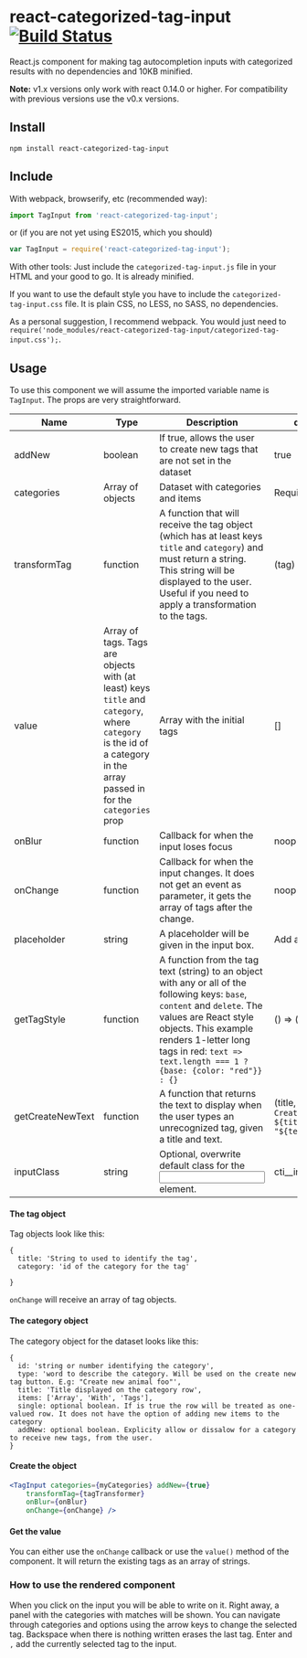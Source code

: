 # react-categorized-tag-input [![Build Status](https://travis-ci.org/erizocosmico/react-categorized-tag-input.svg)](https://travis-ci.org/erizocosmico/react-categorized-tag-input)
React.js component for making tag autocompletion inputs with categorized results with no dependencies and 10KB minified.

**Note:** v1.x versions only work with react 0.14.0 or higher. For compatibility with previous versions use the v0.x versions.

## Install

```
npm install react-categorized-tag-input
```

## Include

With webpack, browserify, etc (recommended way):
```javascript
import TagInput from 'react-categorized-tag-input';
```
or (if you are not yet using ES2015, which you should)
```javascript
var TagInput = require('react-categorized-tag-input');
```

With other tools:
Just include the `categorized-tag-input.js` file in your HTML and your good to go. It is already minified.

If you want to use the default style you have to include the `categorized-tag-input.css` file. It is plain CSS, no LESS, no SASS, no dependencies.

As a personal suggestion, I recommend webpack. You would just need to `require('node_modules/react-categorized-tag-input/categorized-tag-input.css');`.

## Usage

To use this component we will assume the imported variable name is `TagInput`.
The props are very straightforward.

|Name | Type | Description | default|
|-----|------|-------------|--------|
|addNew|boolean|If true, allows the user to create new tags that are not set in the dataset|true|
|categories|Array of objects|Dataset with categories and items|Required|
|transformTag|function|A function that will receive the tag object (which has at least keys `title` and `category`) and must return a string. This string will be displayed to the user. Useful if you need to apply a transformation to the tags.|(tag) => tag.title|
|value|Array of tags. Tags are objects with (at least) keys `title` and `category`, where `category` is the id of a category in the array passed in for the `categories` prop|Array with the initial tags|[]|
|onBlur|function|Callback for when the input loses focus|noop|
|onChange|function|Callback for when the input changes. It does not get an event as parameter, it gets the array of tags after the change.|noop|
|placeholder|string|A placeholder will be given in the input box.|Add a tag|
|getTagStyle|function| A function from the tag text (string) to an object with any or all of the following keys: `base`, `content` and `delete`. The values are React style objects. This example renders 1-letter long tags in red: `text => text.length === 1 ? {base: {color: "red"}} : {}` | () => ({}) |
|getCreateNewText|function| A function that returns the text to display when the user types an unrecognized tag, given a title and text.| (title, text) => `Create new ${title} "${text}"` |
|inputClass|string| Optional, overwrite default class for the <input> element.|cti__input__input|

#### The tag object
Tag objects look like this:
```
{
  title: 'String to used to identify the tag',
  category: 'id of the category for the tag'

}
```
`onChange` will receive an array of tag objects.

#### The category object
The category object for the dataset looks like this:
```
{
  id: 'string or number identifying the category',
  type: 'word to describe the category. Will be used on the create new tag button. E.g: "Create new animal foo"',
  title: 'Title displayed on the category row',
  items: ['Array', 'With', 'Tags'],
  single: optional boolean. If is true the row will be treated as one-valued row. It does not have the option of adding new items to the category
  addNew: optional boolean. Explicity allow or dissalow for a category to receive new tags, from the user.
}
```

#### Create the object

```jsx
<TagInput categories={myCategories} addNew={true}
    transformTag={tagTransformer}
    onBlur={onBlur}
    onChange={onChange} />
```

#### Get the value

You can either use the `onChange` callback or use the `value()` method of the component. It will return the existing tags as an array of strings.

### How to use the rendered component

When you click on the input you will be able to write on it. Right away, a panel with the categories with matches will be shown. You can navigate through categories and options using the arrow keys to change the selected tag. Backspace when there is nothing written erases the last tag. Enter and `,` add the currently selected tag to the input.
